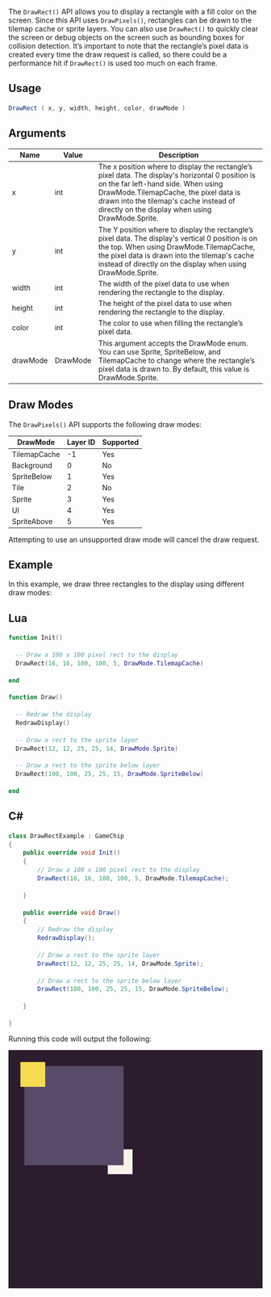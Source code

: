 The `DrawRect()` API allows you to display a rectangle with a fill color on the screen. Since this API uses `DrawPixels()`, rectangles can be drawn to the tilemap cache or sprite layers. You can also use `DrawRect()` to quickly clear the screen or debug objects on the screen such as bounding boxes for collision detection. It’s important to note that the rectangle’s pixel data is created every time the draw request is called, so there could be a performance hit if `DrawRect()` is used too much on each frame.

## Usage

```csharp
DrawRect ( x, y, width, height, color, drawMode )
```

## Arguments

| Name     | Value    | Description                                                                                                                                                                                                                                                                           |
|----------|----------|---------------------------------------------------------------------------------------------------------------------------------------------------------------------------------------------------------------------------------------------------------------------------------------|
| x        | int      | The x position where to display the rectangle’s pixel data\. The display's horizontal 0 position is on the far left\-hand side\. When using DrawMode\.TilemapCache, the pixel data is drawn into the tilemap's cache instead of directly on the display when using DrawMode\.Sprite\. |
| y        | int      | The Y position where to display the rectangle’s pixel data\. The display's vertical 0 position is on the top\. When using DrawMode\.TilemapCache, the pixel data is drawn into the tilemap's cache instead of directly on the display when using DrawMode\.Sprite\.                   |
| width    | int      | The width of the pixel data to use when rendering the rectangle to the display\.                                                                                                                                                                                                      |
| height   | int      | The height of the pixel data to use when rendering the rectangle to the display\.                                                                                                                                                                                                     |
| color    | int      | The color to use when filling the rectangle’s pixel data\.                                                                                                                                                                                                                            |
| drawMode | DrawMode | This argument accepts the DrawMode enum\. You can use Sprite, SpriteBelow, and TilemapCache to change where the rectangle’s pixel data is drawn to\. By default, this value is DrawMode\.Sprite\.                                                                                     |

## Draw Modes

The `DrawPixels()` API supports the following draw modes:

| DrawMode     | Layer ID | Supported |
|--------------|----------|-----------|
| TilemapCache | \-1      | Yes       |
| Background   | 0        | No        |
| SpriteBelow  | 1        | Yes       |
| Tile         | 2        | No        |
| Sprite       | 3        | Yes       |
| UI           | 4        | Yes       |
| SpriteAbove  | 5        | Yes       |


Attempting to use an unsupported draw mode will cancel the draw request.

## Example

In this example, we draw three rectangles to the display using different draw modes:



## Lua

```lua
function Init()

  -- Draw a 100 x 100 pixel rect to the display
  DrawRect(16, 16, 100, 100, 5, DrawMode.TilemapCache)

end

function Draw()

  -- Redraw the display
  RedrawDisplay()

  -- Draw a rect to the sprite layer
  DrawRect(12, 12, 25, 25, 14, DrawMode.Sprite)

  -- Draw a rect to the sprite below layer
  DrawRect(100, 100, 25, 25, 15, DrawMode.SpriteBelow)

end
```



## C#

```csharp
class DrawRectExample : GameChip
{
    public override void Init()
    { 
        // Draw a 100 x 100 pixel rect to the display
        DrawRect(16, 16, 100, 100, 5, DrawMode.TilemapCache);

    }

    public override void Draw()
    { 
        // Redraw the display
        RedrawDisplay();

        // Draw a rect to the sprite layer
        DrawRect(12, 12, 25, 25, 14, DrawMode.Sprite);

        // Draw a rect to the sprite below layer
        DrawRect(100, 100, 25, 25, 15, DrawMode.SpriteBelow);

    }

}
```



Running this code will output the following:

![image alt text](images/DrawRectOutput_image_0.png)


